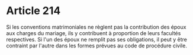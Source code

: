 # Article 214

Si les conventions matrimoniales ne règlent pas la contribution des époux aux charges du mariage, ils y contribuent à proportion de leurs facultés respectives.   Si l'un des époux ne remplit pas ses obligations, il peut y être contraint par l'autre dans les formes prévues au code de procédure civile.